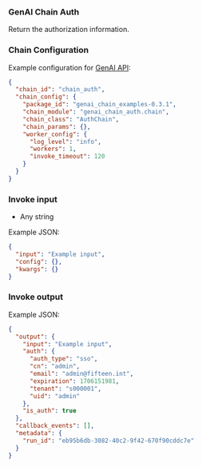 ### GenAI Chain Auth

Return the authorization information.

### Chain Configuration

Example configuration for [GenAI API](https://github.com/Stratio/genai-api):

```json
{
  "chain_id": "chain_auth",
  "chain_config": {
    "package_id": "genai_chain_examples-0.3.1",
    "chain_module": "genai_chain_auth.chain",
    "chain_class": "AuthChain",
    "chain_params": {},
    "worker_config": {
      "log_level": "info",
      "workers": 1,
      "invoke_timeout": 120
    }
  }
}
```

### Invoke input

* Any string

Example JSON:

```json
{
  "input": "Example input",
  "config": {},
  "kwargs": {}
}
```

### Invoke output

Example JSON:

```json
{
  "output": {
    "input": "Example input",
    "auth": {
      "auth_type": "sso",
      "cn": "admin",
      "email": "admin@fifteen.int",
      "expiration": 1706151981,
      "tenant": "s000001",
      "uid": "admin"
    },
    "is_auth": true
  },
  "callback_events": [],
  "metadata": {
    "run_id": "eb95b6db-3082-40c2-9f42-670f90cddc7e"
  }
}
```

